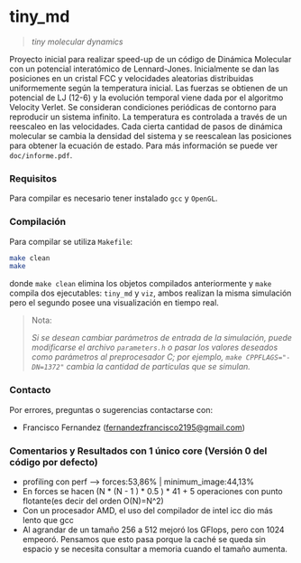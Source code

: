 # tiny_md

> _tiny molecular dynamics_

Proyecto inicial para realizar speed-up de un código de Dinámica Molecular con
un potencial interatómico de Lennard-Jones. Inicialmente se dan las posiciones
en un cristal FCC y velocidades aleatorias distribuidas uniformemente según la
temperatura inicial. Las fuerzas se obtienen de un potencial de LJ (12-6) y la
evolución temporal viene dada por el algoritmo Velocity Verlet. Se consideran
condiciones periódicas de contorno para reproducir un sistema infinito. La
temperatura es controlada a través de un reescaleo en las velocidades. Cada
cierta cantidad de pasos de dinámica molecular se cambia la densidad del sistema
y se reescalean las posiciones para obtener la ecuación de estado. Para más
información se puede ver `doc/informe.pdf`.


### Requisitos

Para compilar es necesario tener instalado `gcc` y `OpenGL`.


### Compilación

Para compilar se utiliza `Makefile`:
```bash
make clean
make
```

donde `make clean` elimina los objetos compilados anteriormente y `make` compila
dos ejecutables: `tiny_md` y `viz`, ambos realizan la misma simulación pero el
segundo posee una visualización en tiempo real.

> Nota:
>
> _Si se desean cambiar parámetros de entrada de la simulación, puede modificarse
> el archivo _`parameters.h`_ o pasar los valores deseados como parámetros al
> preprocesador C; por ejemplo, _`make CPPFLAGS="-DN=1372"`_ cambia la cantidad de
> partículas que se simulan._


### Contacto
Por errores, preguntas o sugerencias contactarse con:
+ Francisco Fernandez (<fernandezfrancisco2195@gmail.com>)



### Comentarios y Resultados con 1 único core (Versión 0 del código por defecto)
+ profiling con perf --> forces:53,86% | minimum_image:44,13%
+ En forces se hacen (N * (N - 1 ) * 0.5 ) * 41 + 5  operaciones con punto
  flotante(es decir del orden O(N)=N^2)
+ Con un procesador AMD, el uso del compilador de intel icc dio más lento que gcc
+ Al agrandar de un tamaño 256 a 512 mejoró los GFlops, pero con 1024 empeoró.
  Pensamos que esto pasa porque la caché se queda sin espacio y se necesita
  consultar a memoria cuando el tamaño aumenta.
 
 

